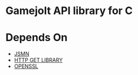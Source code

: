 # Gamejolt API library for C

# Depends On
* [JSMN](https://github.com/zserge/jsmn)
* [HTTP GET LIBRARY](https://github.com/clibs/http-get.c)
* [OPENSSL](https://github.com/openssl/openssl)
